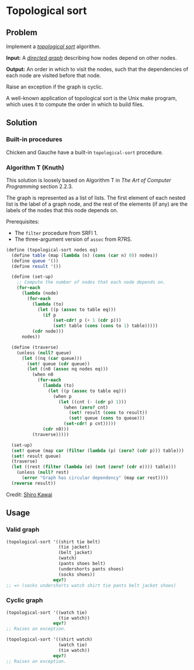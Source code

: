 # Topological sort

## Problem

Implement a
[_topological sort_](https://en.wikipedia.org/wiki/Topological_sorting)
algorithm.

**Input:** A
[_directed graph_](https://en.wikipedia.org/wiki/Directed_graph)
describing how nodes depend on other nodes.

**Output:** An order in which to visit the nodes, such that the
dependencies of each node are visited before that node.

Raise an exception if the graph is cyclic.

A well-known application of topological sort is the Unix make program,
which uses it to compute the order in which to build files.

## Solution

### Built-in procedures

Chicken and Gauche have a built-in `topological-sort` procedure.

### Algorithm T (Knuth)

This solution is loosely based on Algorithm T in _The Art of Computer
 Programming_ section 2.2.3.

The graph is represented as a list of lists. The first element of each
nested list is the label of a graph node, and the rest of the elements
(if any) are the labels of the nodes that this node depends on.

Prerequisites:

* The `filter` procedure from SRFI 1.
* The three-argument version of `assoc` from R7RS.

```Scheme
(define (topological-sort nodes eq)
  (define table (map (lambda (n) (cons (car n) 0)) nodes))
  (define queue '())
  (define result '())

  (define (set-up)
    ;; Compute the number of nodes that each node depends on.
    (for-each
      (lambda (node)
        (for-each
          (lambda (to)
            (let ((p (assoc to table eq)))
              (if p
                  (set-cdr! p (+ 1 (cdr p)))
                  (set! table (cons (cons to 1) table)))))
          (cdr node)))
      nodes))

  (define (traverse)
    (unless (null? queue)
      (let ((nq (car queue)))
        (set! queue (cdr queue))
        (let ((n0 (assoc nq nodes eq)))
          (when n0
            (for-each
              (lambda (to)
                (let ((p (assoc to table eq)))
                  (when p
                    (let ((cnt (- (cdr p) 1)))
                      (when (zero? cnt)
                        (set! result (cons to result))
                        (set! queue (cons to queue)))
                      (set-cdr! p cnt)))))
              (cdr n0)))
          (traverse)))))

  (set-up)
  (set! queue (map car (filter (lambda (p) (zero? (cdr p))) table)))
  (set! result queue)
  (traverse)
  (let ((rest (filter (lambda (e) (not (zero? (cdr e)))) table)))
    (unless (null? rest)
      (error "Graph has circular dependency" (map car rest))))
  (reverse result))
```

Credit: [Shiro Kawai](https://practical-scheme.net/)

## Usage

### Valid graph

```Scheme
(topological-sort '((shirt tie belt)
                    (tie jacket)
                    (belt jacket)
                    (watch)
                    (pants shoes belt)
                    (undershorts pants shoes)
                    (socks shoes))
                  eqv?)
;; => (socks undershorts watch shirt tie pants belt jacket shoes)
```

### Cyclic graph

```Scheme
(topological-sort '((watch tie)
                    (tie watch))
                  eqv?)
;; Raises an exception.

(topological-sort '((shirt watch)
                    (watch tie)
                    (tie watch))
                  eqv?)
;; Raises an exception.
```
